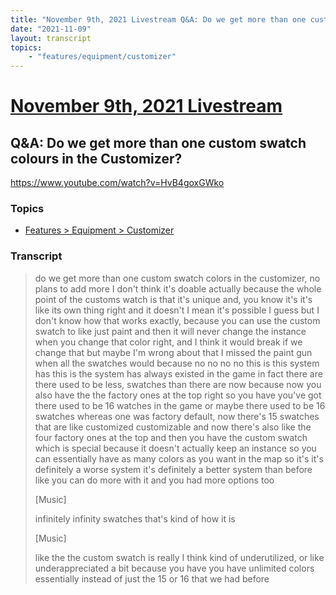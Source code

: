```yaml
---
title: "November 9th, 2021 Livestream Q&A: Do we get more than one custom swatch colours in the Customizer?"
date: "2021-11-09"
layout: transcript
topics:
    - "features/equipment/customizer"
---
```

# [November 9th, 2021 Livestream](../2021-11-09.md)
## Q&A: Do we get more than one custom swatch colours in the Customizer?
https://www.youtube.com/watch?v=HvB4goxGWko

### Topics
* [Features > Equipment > Customizer](../topics/features/equipment/customizer.md)

### Transcript

> do we get more than one custom swatch colors in the customizer, no plans to add more I don't think it's doable actually because the whole point of the customs watch is that it's unique and, you know it's it's like its own thing right and it doesn't I mean it's possible I guess but I don't know how that works exactly, because you can use the custom swatch to like just paint and then it will never change the instance when you change that color right, and I think it would break if we change that but maybe I'm wrong about that I missed the paint gun when all the swatches would because no no no no this is this system has this is the system has always existed in the game in fact there are there used to be less, swatches than there are now because now you also have the the factory ones at the top right so you have you've got there used to be 16 watches in the game or maybe there used to be 16 swatches whereas one was factory default, now there's 15 swatches that are like customized customizable and now there's also like the four factory ones at the top and then you have the custom swatch which is special because it doesn't actually keep an instance so you can essentially have as many colors as you want in the map so it's it's definitely a worse system it's definitely a better system than before like you can do more with it and you had more options too
>
> [Music]
>
> infinitely infinity swatches that's kind of how it is
>
> [Music]
>
> like the the custom swatch is really I think kind of underutilized, or like underappreciated a bit because you have you have unlimited colors essentially instead of just the 15 or 16 that we had before
